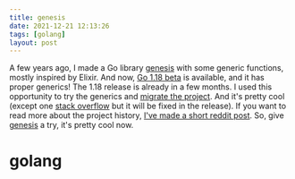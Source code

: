 ```yaml
---
title: genesis
date: 2021-12-21 12:13:26
tags: [golang]
layout: post
---
```


A few years ago, I made a Go library [genesis](https://github.com/life4/genesis) with some generic functions, mostly inspired by Elixir. And now, [Go 1.18 beta](https://go.dev/blog/go1.18beta1) is available, and it has proper generics! The 1.18 release is already in a few months. I used this opportunity to try the generics and [migrate the project](https://github.com/life4/genesis/pull/5). And it's pretty cool (except one [stack overflow](https://github.com/golang/go/issues/50273) but it will be fixed in the release). If you want to read more about the project history, [I've made a short reddit post](https://www.reddit.com/r/golang/comments/rlcf1q/genesis_generic_functions_for_go/). So, give [genesis](https://github.com/life4/genesis) a try, it's pretty cool now.

# golang
